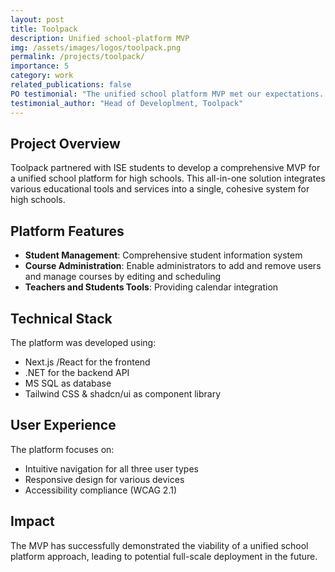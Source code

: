 ```yaml
---
layout: post
title: Toolpack
description: Unified school-platform MVP
img: /assets/images/logos/toolpack.png
permalink: /projects/toolpack/
importance: 5
category: work
related_publications: false
PO testimonial: "The unified school platform MVP met our expectations. The ISE students delivered a solution that streamlines educational processes and can potentially become a full-blown educational solution for high schools."
testimonial_author: "Head of Developlment, Toolpack"
---
```


## Project Overview

Toolpack partnered with ISE students to develop a comprehensive MVP for a unified school platform for high schools. This all-in-one solution integrates various educational tools and services into a single, cohesive system for high schools.

## Platform Features

- **Student Management**: Comprehensive student information system
- **Course Administration**: Enable administrators to add and remove users and manage courses by editing and scheduling
- **Teachers and Students Tools**: Providing calendar integration 

## Technical Stack

The platform was developed using:
- Next.js /React for the frontend
- .NET for the backend API
- MS SQL as database
- Tailwind CSS & shadcn/ui as component library


## User Experience

The platform focuses on:
- Intuitive navigation for all three user types
- Responsive design for various devices
- Accessibility compliance (WCAG 2.1)

## Impact

The MVP has successfully demonstrated the viability of a unified school platform approach, leading to potential full-scale deployment in the future.

